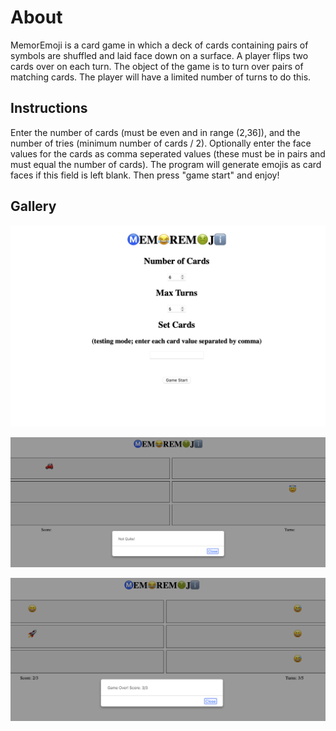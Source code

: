 # About
MemorEmoji is a card game in which a deck of cards containing pairs of symbols are shuffled and laid face down on a surface. A player flips two cards over on each turn. The object of the game is to turn over pairs of matching cards. The player will have a limited number of turns to do this.

## Instructions
Enter the number of cards (must be even and in range (2,36]), and the number of tries (minimum number of cards / 2). Optionally enter the face values for the cards as comma seperated values (these must be in pairs and must equal the number of cards). The program will generate emojis as card faces if this field is left blank. Then press "game start" and enjoy!

## Gallery
![Setup](Documentation/Setup.png)


![Wrong Choice](Documentation/Wrong%20Choice.png)


![Game Over](Documentation/Game%20Over.png)